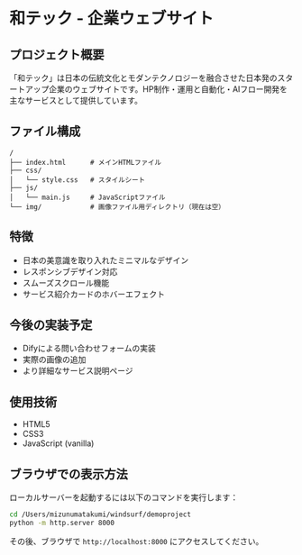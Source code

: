 # 和テック - 企業ウェブサイト

## プロジェクト概要

「和テック」は日本の伝統文化とモダンテクノロジーを融合させた日本発のスタートアップ企業のウェブサイトです。HP制作・運用と自動化・AIフロー開発を主なサービスとして提供しています。

## ファイル構成

```
/
├── index.html      # メインHTMLファイル
├── css/
│   └── style.css   # スタイルシート
├── js/
│   └── main.js     # JavaScriptファイル
└── img/            # 画像ファイル用ディレクトリ（現在は空）
```

## 特徴

- 日本の美意識を取り入れたミニマルなデザイン
- レスポンシブデザイン対応
- スムーズスクロール機能
- サービス紹介カードのホバーエフェクト

## 今後の実装予定

- Difyによる問い合わせフォームの実装
- 実際の画像の追加
- より詳細なサービス説明ページ

## 使用技術

- HTML5
- CSS3
- JavaScript (vanilla)

## ブラウザでの表示方法

ローカルサーバーを起動するには以下のコマンドを実行します：

```bash
cd /Users/mizunumatakumi/windsurf/demoproject
python -m http.server 8000
```

その後、ブラウザで `http://localhost:8000` にアクセスしてください。
